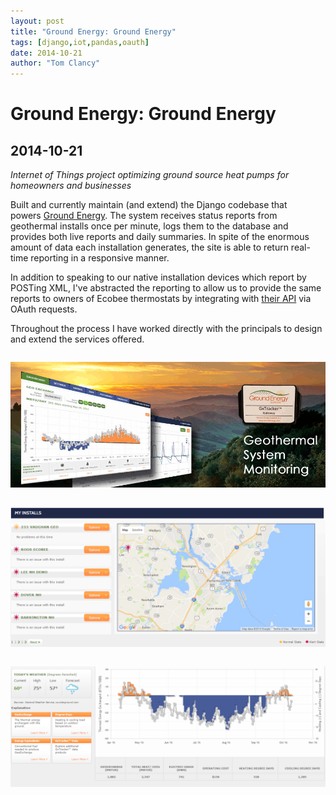 ```yaml
---
layout: post
title: "Ground Energy: Ground Energy"
tags: [django,iot,pandas,oauth]
date: 2014-10-21
author: "Tom Clancy"
---
```


# Ground Energy: Ground Energy

## 2014-10-21

_Internet of Things project optimizing ground source heat pumps for homeowners and businesses_

<p>Built and currently maintain (and extend) the Django codebase that powers&nbsp;<a href="http://groundenergysupport.com/">Ground Energy</a>. The system receives status reports from geothermal installs once per minute, logs them to the database and provides both live reports and daily summaries. In spite of the enormous amount of data each installation generates, the site is able to return real-time reporting in a responsive manner.</p>
<p>In addition to speaking to our native installation devices which report by POSTing XML, I've abstracted the reporting to allow us to provide the same reports to owners of Ecobee thermostats by integrating with&nbsp;<a href="http://www.ecobee.com/solutions/api/">their API</a>&nbsp;via OAuth requests.</p>
<p>Throughout the process I have worked directly with the principals to design and extend the services offered.</p><img src="/assets/portfolio/home_xBkDKn8.png" alt="Homepage " style="margin: 1em 0" />
<img src="/assets/portfolio/installs.png" alt="Install Listing " style="margin: 1em 0" />
<img src="/assets/portfolio/dashboard_ZSa1sau.png" alt="Dashboard " style="margin: 1em 0" />

